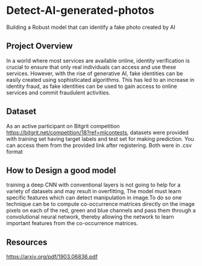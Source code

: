 # Detect-AI-generated-photos
Building a Robust model that can identify a fake photo created by AI

## Project Overview
In a world where most services are available online, identity verification is crucial to ensure that only real individuals can access and use these services. However, with the rise of generative AI, fake identities can be easily created using sophisticated algorithms. This has led to an increase in identity fraud, as fake identities can be used to gain access to online services and commit fraudulent activities.


## Dataset
As an active participant on Bitgrit competition https://bitgrit.net/competition/18?ref=mlcontests, datasets were provided with training set having target labels
and test set for making prediction. You can access them from the provided link after registering.
Both were in .csv format

## How to Design a good model
training a deep CNN with conventional layers is not going to help for a variety of datasets and may result in overfitting, The model must learn specific features which can detect manipulation in image.To do so one technique can be to compute co-occurrence matrices directly on the image pixels on each of the red, green and blue
channels and pass them through a convolutional neural network, thereby allowing the network to learn important features from the co-occurrence matrices.

## Resources 
https://arxiv.org/pdf/1903.06836.pdf

